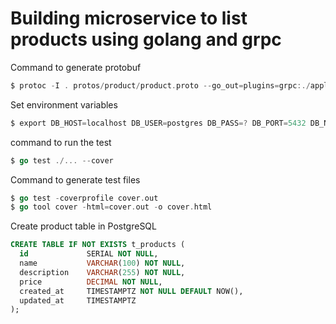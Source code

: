 # Building microservice to list products using golang and grpc

Command to generate protobuf
```go
$ protoc -I . protos/product/product.proto --go_out=plugins=grpc:./application
```

Set environment variables
```go
$ export DB_HOST=localhost DB_USER=postgres DB_PASS=? DB_PORT=5432 DB_NAME=postgres DB_DRIVER=postgres
```

command to run the test
```go
$ go test ./... --cover
```

Command to generate test files
```go
$ go test -coverprofile cover.out 
$ go tool cover -html=cover.out -o cover.html
```

Create product table in PostgreSQL 
```sql
CREATE TABLE IF NOT EXISTS t_products (
  id             SERIAL NOT NULL,
  name           VARCHAR(100) NOT NULL,
  description    VARCHAR(255) NOT NULL,
  price          DECIMAL NOT NULL,
  created_at     TIMESTAMPTZ NOT NULL DEFAULT NOW(),
  updated_at     TIMESTAMPTZ
);
```

